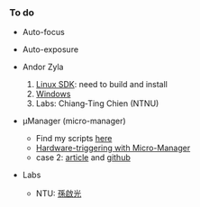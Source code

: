 ### To do
* Auto-focus
* Auto-exposure

* Andor Zyla
  1. [Linux SDK](https://lima1.readthedocs.io/en/latest/camera/andor3/doc/): need to build and install
  1. [Windows](https://www.scivision.dev/andor-neo-windows-sdk3-install/)
  1. Labs: Chiang‐Ting Chien (NTNU)
* µManager (micro-manager)
  * Find my scripts [here](https://github.com/ywwang-notes/MicroManager)
  * [Hardware-triggering with Micro-Manager](https://github.com/vanNimwegenLab/MiM_NikonTi/blob/master/Docs/NikonTi_hardware_triggering.md)
  * case 2: [article](https://www.nature.com/articles/s41598-019-48455-z#Sec16) and [github](https://github.com/mjc449/SAIMscannerV3)
* Labs
  * NTU: [孫啟光](http://gipo.ntu.edu.tw/p6student-5-detail2.php?sn=25&is_manage=0&title_code=)
